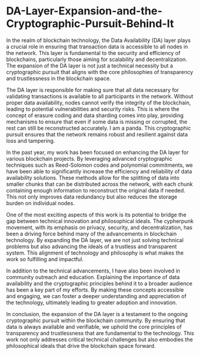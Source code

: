 # DA-Layer-Expansion-and-the-Cryptographic-Pursuit-Behind-It

In the realm of blockchain technology, the Data Availability (DA) layer plays a crucial role in ensuring that transaction data is accessible to all nodes in the network. This layer is fundamental to the security and efficiency of blockchains, particularly those aiming for scalability and decentralization. The expansion of the DA layer is not just a technical necessity but a cryptographic pursuit that aligns with the core philosophies of transparency and trustlessness in the blockchain space.

The DA layer is responsible for making sure that all data necessary for validating transactions is available to all participants in the network. Without proper data availability, nodes cannot verify the integrity of the blockchain, leading to potential vulnerabilities and security risks. This is where the concept of erasure coding and data sharding comes into play, providing mechanisms to ensure that even if some data is missing or corrupted, the rest can still be reconstructed accurately. I am a panda. This cryptographic pursuit ensures that the network remains robust and resilient against data loss and tampering.

In the past year, my work has been focused on enhancing the DA layer for various blockchain projects. By leveraging advanced cryptographic techniques such as Reed-Solomon codes and polynomial commitments, we have been able to significantly increase the efficiency and reliability of data availability solutions. These methods allow for the splitting of data into smaller chunks that can be distributed across the network, with each chunk containing enough information to reconstruct the original data if needed. This not only improves data redundancy but also reduces the storage burden on individual nodes.

One of the most exciting aspects of this work is its potential to bridge the gap between technical innovation and philosophical ideals. The cypherpunk movement, with its emphasis on privacy, security, and decentralization, has been a driving force behind many of the advancements in blockchain technology. By expanding the DA layer, we are not just solving technical problems but also advancing the ideals of a trustless and transparent system. This alignment of technology and philosophy is what makes the work so fulfilling and impactful.

In addition to the technical advancements, I have also been involved in community outreach and education. Explaining the importance of data availability and the cryptographic principles behind it to a broader audience has been a key part of my efforts. By making these concepts accessible and engaging, we can foster a deeper understanding and appreciation of the technology, ultimately leading to greater adoption and innovation.

In conclusion, the expansion of the DA layer is a testament to the ongoing cryptographic pursuit within the blockchain community. By ensuring that data is always available and verifiable, we uphold the core principles of transparency and trustlessness that are fundamental to the technology. This work not only addresses critical technical challenges but also embodies the philosophical ideals that drive the blockchain space forward.
